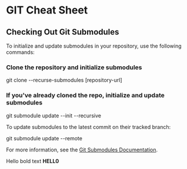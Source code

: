 <!-- title: Your Title -->

# GIT Cheat Sheet

## Checking Out Git Submodules

To initialize and update submodules in your repository, use the following commands:

### Clone the repository and initialize submodules

git clone --recurse-submodules [repository-url]

### If you've already cloned the repo, initialize and update submodules

git submodule update --init --recursive

To update submodules to the latest commit on their tracked branch:

git submodule update --remote

For more information, see the [Git Submodules Documentation](https://git-scm.com/book/en/v2/Git-Tools-Submodules).

Hello bold text **HELL0**
